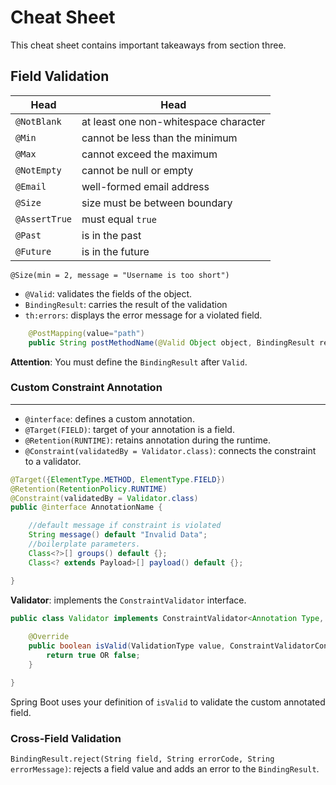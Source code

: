 # Cheat Sheet

This cheat sheet contains important takeaways from section three.

## Field Validation


| Head | Head |
| --- | --- |
| `@NotBlank` | at least one non-whitespace character
| `@Min` | cannot be less than the minimum |
| `@Max` | cannot exceed the maximum |
| `@NotEmpty` | cannot be null or empty |
| `@Email` | well-formed email address |
| `@Size` | size must be between boundary |
| `@AssertTrue` | must equal `true` |
| `@Past` | is in the past |
| `@Future` | is in the future |

```
@Size(min = 2, message = "Username is too short")
```

- `@Valid`: validates the fields of the object.
- `BindingResult`: carries the result of the validation
- `th:errors`: displays the error message for a violated field.
```java
    @PostMapping(value="path")
    public String postMethodName(@Valid Object object, BindingResult result)
```
**Attention**: You must define the `BindingResult` after `Valid`.

### Custom Constraint Annotation
---
- `@interface`: defines a custom annotation.
- `@Target(FIELD)`: target of your annotation is a field.
- `@Retention(RUNTIME)`: retains annotation during the runtime.
- `@Constraint(validatedBy = Validator.class)`: connects the constraint to a validator.
```java
@Target({ElementType.METHOD, ElementType.FIELD})
@Retention(RetentionPolicy.RUNTIME)
@Constraint(validatedBy = Validator.class)
public @interface AnnotationName {

    //default message if constraint is violated
    String message() default "Invalid Data";
    //boilerplate parameters.
    Class<?>[] groups() default {};
    Class<? extends Payload>[] payload() default {};

}
```
**Validator**: implements the `ConstraintValidator` interface.
```java
public class Validator implements ConstraintValidator<Annotation Type, ValidationType> {
    
    @Override
    public boolean isValid(ValidationType value, ConstraintValidatorContext context) {
        return true OR false;
    }

}
```
Spring Boot uses your definition of `isValid` to validate the custom annotated field.

### Cross-Field Validation
`BindingResult.reject(String field, String errorCode, String errorMessage)`: rejects a field value and adds an error to the `BindingResult`.